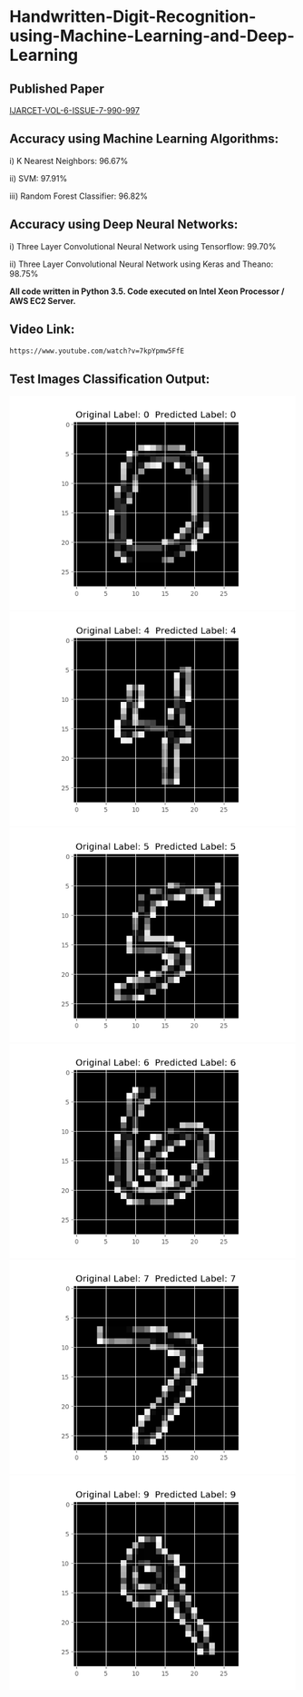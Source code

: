# Handwritten-Digit-Recognition-using-Machine-Learning-and-Deep-Learning

## Published Paper 

[IJARCET-VOL-6-ISSUE-7-990-997](http://ijarcet.org/wp-content/uploads/IJARCET-VOL-6-ISSUE-7-990-997.pdf)

## Accuracy using Machine Learning Algorithms:

i)	 K Nearest Neighbors: 96.67%

ii)	 SVM:	97.91%

iii) Random Forest Classifier:	96.82%


## Accuracy using Deep Neural Networks:

i)	Three Layer Convolutional Neural Network using Tensorflow:	99.70%

ii)	Three Layer Convolutional Neural Network using Keras and Theano: 98.75%

**All code written in Python 3.5. Code executed on Intel Xeon Processor / AWS EC2 Server.**

## Video Link:
```
https://www.youtube.com/watch?v=7kpYpmw5FfE
```

## Test Images Classification Output:

![Output a1](Outputs/0.png?raw=true "Output a1")        
![Output a1](Outputs/4.png?raw=true "Output a1") 
![Output a1](Outputs/5.png?raw=true "Output a1")
![Output a1](Outputs/6.png?raw=true "Output a1") 
![Output a1](Outputs/7.png?raw=true "Output a1")  
![Output a1](Outputs/9.png?raw=true "Output a1")

